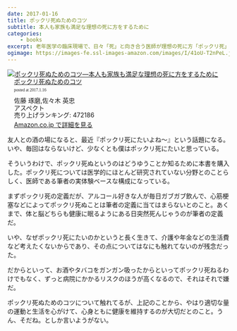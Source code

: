 ```yaml
---
date: 2017-01-16
title: ポックリ死ぬためのコツ
subtitle: 本人も家族も満足な理想の死に方をするために
categories: 
    - books
excerpt: 老年医学の臨床現場で、日々「死」と向き合う医師が理想の死に方「ポックリ死」をするための方法を語る初めての書。
ogimage: https://images-fe.ssl-images-amazon.com/images/I/41oU-T2nPeL.jpg
---
```


<div class="azlink-box"><div class="azlink-image" style="float:left"><a href="http://www.amazon.co.jp/exec/obidos/ASIN/4757216580/warikiru-22/" name="azlinklink" target="_blank"><img src="https://images-fe.ssl-images-amazon.com/images/I/41oU-T2nPeL._SL160_.jpg" alt="ポックリ死ぬためのコツ―本人も家族も満足な理想の死に方をするために" style="border:none" /></a></div><div class="azlink-info" style="float:left;margin-left:15px;line-height:120%"><div class="azlink-name" style="margin-bottom:10px;line-height:120%"><a href="http://www.amazon.co.jp/exec/obidos/ASIN/4757216580/warikiru-22/" name="azlinklink" target="_blank">ポックリ死ぬためのコツ</a><div class="azlink-powered-date" style="font-size:7pt;margin-top:5px;font-family:verdana;line-height:120%">posted at 2017.1.16</div></div><div class="azlink-detail">佐藤 琢磨,佐々木 英忠<br />アスペクト<br />売り上げランキング: 472186<br /></div><div class="azlink-link" style="margin-top:5px"><a href="http://www.amazon.co.jp/exec/obidos/ASIN/4757216580/warikiru-22/" target="_blank">Amazon.co.jp で詳細を見る</a></div></div><div class="azlink-footer" style="clear:left"></div></div>

友人との酒の場になると、最近『ポックリ死にたいよね〜』という話題になる。いや、毎回はならないけど、少なくとも僕はポックリ死にたいと思っている。

そういうわけで、ポックリ死ぬというのはどうゆうことか知るために本書を購入した。ポックリ死については医学的にほとんど研究されていない分野とのことらしく、医師である筆者の実体験ベースな構成になっている。

まずポックリ死の定義だが、アルコール好きな人が毎日ガブガブ飲んで、心筋梗塞などによってポックリ死ぬことは筆者の定義に当てはまらないとのこと。あくまで、体と脳どちらも健康に眠るようにある日突然死んじゃうのが筆者の定義だ。

いや、なぜポックリ死にたいのかというと長く生きて、介護や年金などの生活費など考えたくないからであり、その点についてはなにも触れてないのが残念だった。

だからといって、お酒やタバコをガンガン吸ったからといってポックリ死ねるわけでもなく、ずっと病院にかかるリスクのほうが高くなるので、それはそれで嫌だ。

ポックリ死ぬためのコツについて触れてるが、上記のことから、やはり適切な量の運動と生活を心がけて、心身ともに健康を維持するのが大切だとのこと。うん、そだね。としか言いようがない。
